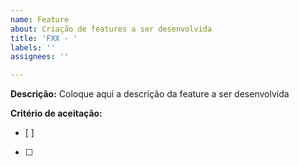 ```yaml
---
name: Feature
about: Criação de features a ser desenvolvida
title: 'FXX - '
labels: ''
assignees: ''

---
```


**Descrição:**
Coloque aqui a descrição da feature a ser desenvolvida

**Critério de aceitação:**
- [ ] 
- [ ]
